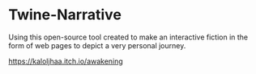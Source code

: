# Twine-Narrative
Using this open-source tool created to make an interactive fiction in the form of web pages to depict a very personal journey.

https://kaloljhaa.itch.io/awakening

